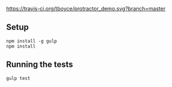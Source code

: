 https://travis-ci.org/tboyce/protractor_demo.svg?branch=master

## Setup ##
```
npm install -g gulp
npm install
```

## Running the tests ##
```
gulp test
```
